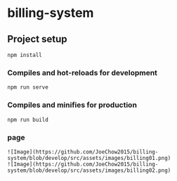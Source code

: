 # billing-system

## Project setup
```
npm install
```

### Compiles and hot-reloads for development
```
npm run serve
```

### Compiles and minifies for production
```
npm run build
```
### page
```
![Image](https://github.com/JoeChow2015/billing-system/blob/develop/src/assets/images/billing01.png)
![Image](https://github.com/JoeChow2015/billing-system/blob/develop/src/assets/images/billing02.png)
